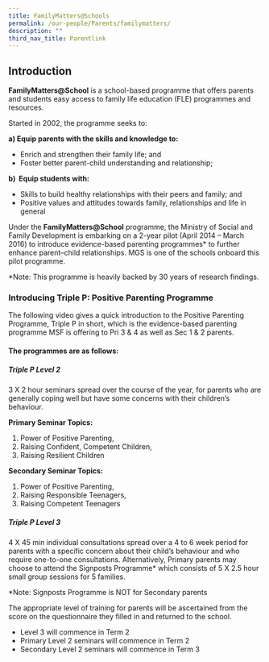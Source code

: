 ```yaml
---
title: FamilyMatters@Schools
permalink: /our-people/Parents/familymatters/
description: ""
third_nav_title: Parentlink
---
```

## Introduction

**FamilyMatters@School** is a school-based programme that offers parents and students easy access to family life education (FLE) programmes and resources. 

Started in 2002, the programme seeks to: 

**a) Equip parents with the skills and knowledge to:**

*   Enrich and strengthen their family life; and 
*   Foster better parent-child understanding and relationship; 

  
**b)  Equip students with:**  

*   Skills to build healthy relationships with their peers and family; and
*   Positive values and attitudes towards family, relationships and life in general

  

Under the **FamilyMatters@School** programme, the Ministry of Social and Family Development is embarking on a 2-year pilot (April 2014 – March 2016) to introduce evidence-based parenting programmes\* to further enhance parent–child relationships. MGS is one of the schools onboard this pilot programme. 

\*Note: This programme is heavily backed by 30 years of research findings.

  

  

### Introducing Triple P: Positive Parenting Programme

The following video gives a quick introduction to the Positive Parenting Programme, Triple P in short, which is the evidence-based parenting programme MSF is offering to Pri 3 & 4 as well as Sec 1 & 2 parents.  

  

#### The programmes are as follows:

  
##### Triple P Level 2
3 X 2 hour seminars spread over the course of the year, for parents who are generally coping well but have some concerns with their children’s behaviour. 

**Primary Seminar Topics:** 
1.  Power of Positive Parenting, 
2.  Raising Confident, Competent Children, 
3.  Raising Resilient Children

**Secondary Seminar Topics:** 
1.  Power of Positive Parenting, 
2.  Raising Responsible Teenagers, 
3.  Raising Competent Teenagers  
      
    

##### Triple P Level 3
4 X 45 min individual consultations spread over a 4 to 6 week period for parents with a specific concern about their child’s behaviour and who require one-to-one consultations. Alternatively, Primary parents may choose to attend the Signposts Programme\* which consists of 5 X 2.5 hour small group sessions for 5 families.  

\*Note: Signposts Programme is NOT for Secondary parents
  

The appropriate level of training for parents will be ascertained from the score on the questionnaire they filled in and returned to the school. 

*   Level 3 will commence in Term 2
*   Primary Level 2 seminars will commence in Term 2
*   Secondary Level 2 seminars will commence in Term 3